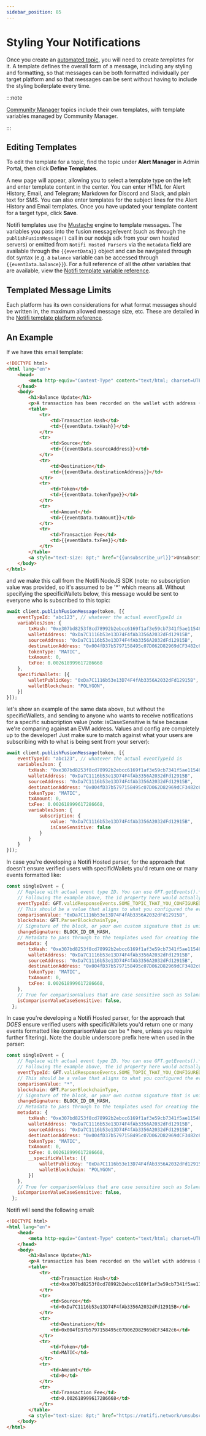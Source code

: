```yaml
---
sidebar_position: 85
---
```


# Styling Your Notifications

Once you create an [automated topic](../getting-started-with-self-hosted.md), 
you will need to create _templates_ for it. A template defines the overall form of a message, including any styling and formatting,
so that messages can be both formatted individually per target platform and so that messages can be sent without having to include the styling
boilerplate every time.

:::note

[Community Manager](../create-topics/announcements.md) topics include their own templates, with template variables managed by
Community Manager.

:::

## Editing Templates

To edit the template for a topic, find the topic under **Alert Manager** in Admin Portal,
then click **Define Templates**.

A new page will appear, allowing you to select a template type on the left and enter template
content in the center. You can enter HTML for Alert History, Email, and Telegram; Markdown
for Discord and Slack, and plain text for SMS. You can also enter templates for the subject
lines for the Alert History and Email templates. Once you have updated your template content
for a target type, click **Save**.

Notifi templates use the [Mustache](https://mustache.github.io/mustache.5.html) engine to
template messages. The variables you pass into the fusion message/event (such as through the
`publishFusionMessage()` call in our nodejs sdk from your own hosted servers) or emitted from 
`Notifi Hosted Parsers` via the `metadata` field are available through the `{{eventData}}` object 
and can be navigated through dot syntax (e.g. a `balance` variable can be accessed through 
`{{eventData.balance}}`). For a full reference of all the other variables that are available,
view the [Notifi template variable reference](./variable-reference.md).

## Templated Message Limits

Each platform has its own considerations for what format messages should be written in,
the maximum allowed message size, etc. These are detailed in the 
[Notifi template platform reference](./platform-reference.md).

## An Example

If we have this email template:

```html
<!DOCTYPE html>
<html lang="en">
    <head>
        <meta http-equiv="Content-Type" content="text/html; charset=UTF-8">
    </head>
    <body>
        <h1>Balance Update</h1>
        <p>A transaction has been recorded on the wallet with address {{eventData.walletAddress}}:</p>
        <table>
            <tr>
                <td>Transaction Hash</td>
                <td>{{eventData.txHash}}</td>
            </tr>
            <tr>
                <td>Source</td>
                <td>{{eventData.sourceAddress}}</td>
            </tr>
            <tr>
                <td>Destination</td>
                <td>{{eventData.destinationAddress}}</td>
            </tr>
            <tr>
                <td>Token</td>
                <td>{{eventData.tokenType}}</td>
            </tr>
            <tr>
                <td>Amount</td>
                <td>{{eventData.txAmount}}</td>
            </tr>
            <tr>
                <td>Transaction Fee</td>
                <td>{{eventData.txFee}}</td>
            </tr>
        </table>
        <a style="text-size: 8pt;" href="{{unsubscribe_url}}">Unsubscribe</a>
    </body>
</html>
```

and we make this call from the Notifi NodeJS SDK (note: no subscription value was provided, so it's assumed to be '*' which means all. Without specifying the specificWallets below, this message would be sent to everyone who is subscribed to this topic:

```javascript
await client.publishFusionMessage(token, [{
    eventTypeId: "abc123", // whatever the actual eventTypeId is
    variablesJson: {
        txHash: "0xe307bd8253f8cd78992b2ebcc6169f1af3e59cb7341f5ae1154809a2d9a4e15f",
        walletAddress: "0xDa7C1116b53e13D74F4fAb3356A2032dFd12915B",
        sourceAddress: "0xDa7C1116b53e13D74F4fAb3356A2032dFd12915B",
        destinationAddress: "0x004fD37b5797158495c07D062D82969dCF3482c6",
        tokenType: "MATIC",
        txAmount: 0,
        txFee: 0.002618999617286668
    },
    specificWallets: [{
        walletPublicKey: "0xDa7C1116b53e13D74F4fAb3356A2032dFd12915B",
        walletBlockchain: "POLYGON",
    }]
}]);
```

let's show an example of the same data above, but without the specificWallets, and sending to anyone who wants to receive notifications for a specific subscription value (note: isCaseSensitive is false because we're comparing against an EVM address. Values and config are completely up to the developer! Just make sure to match against what your users are subscribing with to what is being sent from your server):

```javascript
await client.publishFusionMessage(token, [{
    eventTypeId: "abc123", // whatever the actual eventTypeId is
    variablesJson: {
        txHash: "0xe307bd8253f8cd78992b2ebcc6169f1af3e59cb7341f5ae1154809a2d9a4e15f",
        walletAddress: "0xDa7C1116b53e13D74F4fAb3356A2032dFd12915B",
        sourceAddress: "0xDa7C1116b53e13D74F4fAb3356A2032dFd12915B",
        destinationAddress: "0x004fD37b5797158495c07D062D82969dCF3482c6",
        tokenType: "MATIC",
        txAmount: 0,
        txFee: 0.002618999617286668,
        variablesJson: {
            subscription: {
                value: "0xDa7C1116b53e13D74F4fAb3356A2032dFd12915B",
                isCaseSensitive: false
            }
        }
    }
}]);
```

In case you're developing a Notifi Hosted parser, for the approach that doesn't ensure verified users with specificWallets you'd return one or many events formatted like:

```javascript
const singleEvent = {
    // Replace with actual event type ID. You can use GFT.getEvents().* to get the ID for a specific event type.
    // Following the example above, the id property here would actually contain the value abc123
    eventTypeId: GFT.validResponseEvents.SOME_TOPIC_THAT_YOU_CONFIGURED_FOR_THIS_PARSER_TO_EMIT.id,
    // This should be a value that aligns to what you configured the event to be. * if nothing, or the wallet address of the user or account being alerted on
    comparisonValue: "0xDa7C1116b53e13D74F4fAb3356A2032dFd12915B",
    blockchain: GFT.ParserBlockchainType,
    // Signature of the block, or your own custom signature that is unique for this invocation.
    changeSignature: BLOCK_ID_OR_HASH,
    // Metadata to pass through to the templates used for creating the actual notifications being sent out to users. This is also what contains filterVariables used in more advanced alert configs where users can enter thresholds
    metadata: {
        txHash: "0xe307bd8253f8cd78992b2ebcc6169f1af3e59cb7341f5ae1154809a2d9a4e15f",
        walletAddress: "0xDa7C1116b53e13D74F4fAb3356A2032dFd12915B",
        sourceAddress: "0xDa7C1116b53e13D74F4fAb3356A2032dFd12915B",
        destinationAddress: "0x004fD37b5797158495c07D062D82969dCF3482c6",
        tokenType: "MATIC",
        txAmount: 0,
        txFee: 0.002618999617286668,
    },
    // True for comparisonValues that are case sensitive such as Solana addresses, false for those that are not such as EVM addresses.
    isComparisonValueCaseSensitive: false,
  };
```

In case you're developing a Notifi Hosted parser, for the approach that *DOES* ensure verified users with specificWallets you'd return one or many events formatted like (comparisonValue can be * here, unless you require further filtering). Note the double underscore prefix here when used in the parser:

```javascript
const singleEvent = {
    // Replace with actual event type ID. You can use GFT.getEvents().* to get the ID for a specific event type.
    // Following the example above, the id property here would actually contain the value abc123
    eventTypeId: GFT.validResponseEvents.SOME_TOPIC_THAT_YOU_CONFIGURED_FOR_THIS_PARSER_TO_EMIT.id,
    // This should be a value that aligns to what you configured the event to be. * if nothing, or the wallet address of the user or account being alerted on
    comparisonValue: "*",
    blockchain: GFT.ParserBlockchainType,
    // Signature of the block, or your own custom signature that is unique for this invocation.
    changeSignature: BLOCK_ID_OR_HASH,
    // Metadata to pass through to the templates used for creating the actual notifications being sent out to users. This is also what contains filterVariables used in more advanced alert configs where users can enter thresholds
    metadata: {
        txHash: "0xe307bd8253f8cd78992b2ebcc6169f1af3e59cb7341f5ae1154809a2d9a4e15f",
        walletAddress: "0xDa7C1116b53e13D74F4fAb3356A2032dFd12915B",
        sourceAddress: "0xDa7C1116b53e13D74F4fAb3356A2032dFd12915B",
        destinationAddress: "0x004fD37b5797158495c07D062D82969dCF3482c6",
        tokenType: "MATIC",
        txAmount: 0,
        txFee: 0.002618999617286668,
        __specificWallets: [{
            walletPublicKey: "0xDa7C1116b53e13D74F4fAb3356A2032dFd12915B",
            walletBlockchain: "POLYGON",
        }]
    },
    // True for comparisonValues that are case sensitive such as Solana addresses, false for those that are not such as EVM addresses.
    isComparisonValueCaseSensitive: false,
  };
```

Notifi will send the following email:

```html
<!DOCTYPE html>
<html lang="en">
    <head>
        <meta http-equiv="Content-Type" content="text/html; charset=UTF-8">
    </head>
    <body>
        <h1>Balance Update</h1>
        <p>A transaction has been recorded on the wallet with address 0xDa7C1116b53e13D74F4fAb3356A2032dFd12915B:</p>
        <table>
            <tr>
                <td>Transaction Hash</td>
                <td>0xe307bd8253f8cd78992b2ebcc6169f1af3e59cb7341f5ae1154809a2d9a4e15f</td>
            </tr>
            <tr>
                <td>Source</td>
                <td>0xDa7C1116b53e13D74F4fAb3356A2032dFd12915B</td>
            </tr>
            <tr>
                <td>Destination</td>
                <td>0x004fD37b5797158495c07D062D82969dCF3482c6</td>
            </tr>
            <tr>
                <td>Token</td>
                <td>MATIC</td>
            </tr>
            <tr>
                <td>Amount</td>
                <td>0</td>
            </tr>
            <tr>
                <td>Transaction Fee</td>
                <td>0.002618999617286668</td>
            </tr>
        </table>
        <a style="text-size: 8pt;" href="https://notifi.network/unsubscribe/?token=mV7hZcn7fCOJVZq33+M97bctdhmqUnC4RvQEoCaUSr1b3AXYk6CnEFf1/5gyby2mesyyXm8JLXzafoth9bXjgQ==">Unsubscribe</a>
    </body>
</html>
```

